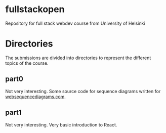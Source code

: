 # fullstackopen
Repository for full stack webdev course from University of Helsinki

# Directories
The submissions are divided into directories to represent the different topics of the course.

## part0
Not very interesting. Some source code for sequence diagrams written for [websequencediagrams.com](https://www.websequencediagrams.com/).

## part1
Not very interesting. Very basic introduction to React.